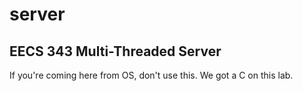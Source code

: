 # server
## EECS 343 Multi-Threaded Server
If you're coming here from OS, don't use this. We got a C on this lab.
